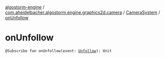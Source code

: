 [algostorm-engine](../../index.md) / [com.aheidelbacher.algostorm.engine.graphics2d.camera](../index.md) / [CameraSystem](index.md) / [onUnfollow](.)

# onUnfollow

`@Subscribe fun onUnfollow(event: `[`Unfollow`](-unfollow.md)`): Unit`